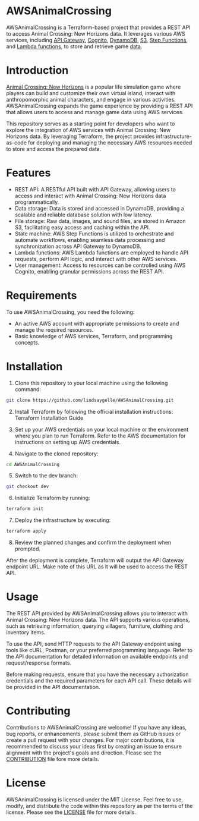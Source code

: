 # AWSAnimalCrossing
AWSAnimalCrossing is a Terraform-based project that provides a REST API to access Animal Crossing: New Horizons data. It leverages various AWS services, including [API Gateway](https://aws.amazon.com/api-gateway/), [Cognito](https://aws.amazon.com/cognito/), [DynamoDB](https://aws.amazon.com/dynamodb/), [S3](https://aws.amazon.com/s3/), [Step Functions](https://aws.amazon.com/step-functions/), and [Lambda functions](https://aws.amazon.com/lambda/), to store and retrieve game [data](./data/raw/).

# Introduction
[Animal Crossing: New Horizons](https://animal-crossing.com/new-horizons/) is a popular life simulation game where players can build and customize their own virtual island, interact with anthropomorphic animal characters, and engage in various activities. AWSAnimalCrossing expands the game experience by providing a REST API that allows users to access and manage game data using AWS services.

This repository serves as a starting point for developers who want to explore the integration of AWS services with Animal Crossing: New Horizons data. By leveraging Terraform, the project provides infrastructure-as-code for deploying and managing the necessary AWS resources needed to store and access the prepared data.

# Features
- REST API: A RESTful API built with API Gateway, allowing users to access and interact with Animal Crossing: New Horizons data programmatically.
- Data storage: Data is stored and accessed in DynamoDB, providing a scalable and reliable database solution with low latency.
- File storage: Raw data, images, and sound files, are stored in Amazon S3, facilitating easy access and caching within the API.
- State machine: AWS Step Functions is utilized to orchestrate and automate workflows, enabling seamless data processing and synchronization across API Gateway to DynamoDB.
- Lambda functions: AWS Lambda functions are employed to handle API requests, perform API logic, and interact with other AWS services.
- User management: Access to resources can be controlled using AWS Cognito, enabling granular permissions across the REST API.

# Requirements
To use AWSAnimalCrossing, you need the following:

- An active AWS account with appropriate permissions to create and manage the required resources.
- Basic knowledge of AWS services, Terraform, and programming concepts.

# Installation
1. Clone this repository to your local machine using the following command:

```bash
git clone https://github.com/lindsaygelle/AWSAnimalCrossing.git
```

2. Install Terraform by following the official installation instructions: Terraform Installation Guide

3. Set up your AWS credentials on your local machine or the environment where you plan to run Terraform. Refer to the AWS documentation for instructions on setting up AWS credentials.

4. Navigate to the cloned repository:

```bash
cd AWSAnimalCrossing
```

5. Switch to the dev branch:

```bash
git checkout dev
```

6. Initialize Terraform by running:

```bash
terraform init
```

7. Deploy the infrastructure by executing:

```bash
terraform apply
```

8. Review the planned changes and confirm the deployment when prompted.

After the deployment is complete, Terraform will output the API Gateway endpoint URL. Make note of this URL as it will be used to access the REST API.

# Usage
The REST API provided by AWSAnimalCrossing allows you to interact with Animal Crossing: New Horizons data. The API supports various operations, such as retrieving information, querying villagers, furniture, clothing and inventory items.

To use the API, send HTTP requests to the API Gateway endpoint using tools like cURL, Postman, or your preferred programming language. Refer to the API documentation for detailed information on available endpoints and request/response formats.

Before making requests, ensure that you have the necessary authorization credentials and the required parameters for each API call. These details will be provided in the API documentation.

# Contributing
Contributions to AWSAnimalCrossing are welcome! If you have any ideas, bug reports, or enhancements, please submit them as GitHub issues or create a pull request with your changes. For major contributions, it is recommended to discuss your ideas first by creating an issue to ensure alignment with the project's goals and direction. Please see the [CONTRIBUTION](./CONTRIBUTING.md) file fore more details.

# License
AWSAnimalCrossing is licensed under the MIT License. Feel free to use, modify, and distribute the code within this repository as per the terms of the license. Please see the [LICENSE](./LICENSE) file for more details.
